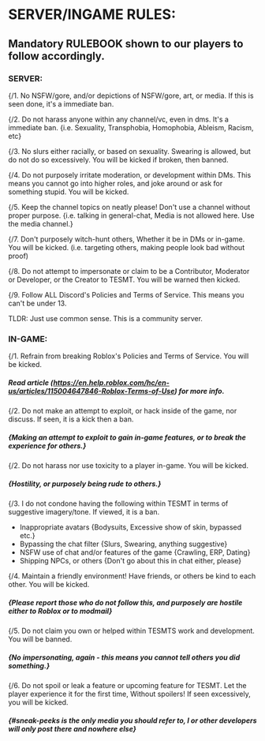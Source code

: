 # SERVER/INGAME RULES:

## Mandatory RULEBOOK shown to our players to follow accordingly.

### SERVER:

{/1. No NSFW/gore, and/or depictions of NSFW/gore, art, or media. If this is seen done, it's a immediate ban. 

{/2. Do not harass anyone within any channel/vc, even in dms. It's a immediate ban.
{i.e. Sexuality, Transphobia, Homophobia, Ableism, Racism, etc}

{/3. No slurs either racially, or based on sexuality. Swearing is allowed, but do not do so excessively. You will be kicked if broken, then banned.

{/4. Do not purposely irritate moderation, or development within DMs. This means you cannot go into higher roles, and joke around or ask for something stupid. You will be kicked.

{/5. Keep the channel topics on neatly please! Don't use a channel without proper purpose.
{i.e. talking in general-chat, Media is not allowed here. Use the media channel.}

{/7. Don't purposely witch-hunt others, Whether it be in DMs or in-game. You will be kicked. (i.e. targeting others, making people look bad without proof)

{/8. Do not attempt to impersonate or claim to be a Contributor, Moderator or Developer, or the Creator to TESMT. You will be warned then kicked.

{/9. Follow ALL Discord's Policies and Terms of Service. This means you can't be under 13.

TLDR: Just use common sense. This is a community server.

### IN-GAME:

{/1. Refrain from breaking Roblox's Policies and Terms of Service. You will be kicked.
##### Read article (https://en.help.roblox.com/hc/en-us/articles/115004647846-Roblox-Terms-of-Use) for more info.

{/2. Do not make an attempt to exploit, or hack inside of the game, nor discuss. If seen, it is a kick then a ban.
##### {Making an attempt to exploit to gain in-game features, or to break the experience for others.}

{/2. Do not harass nor use toxicity to a player in-game. You will be kicked. 
##### {Hostility, or purposely being rude to others.}

{/3. I do not condone having the following within TESMT in terms of suggestive imagery/tone. If viewed, it is a ban.
- Inappropriate avatars {Bodysuits, Excessive show of skin, bypassed etc.}
- Bypassing the chat filter {Slurs, Swearing, anything suggestive}
- NSFW use of chat and/or features of the game {Crawling, ERP, Dating}
- Shipping NPCs, or others {Don't go about this in chat either, please}

{/4. Maintain a friendly environment! Have friends, or others be kind to each other. You will be kicked. 
##### {Please report those who do not follow this, and purposely are hostile either to Roblox or to modmail}

{/5. Do not claim you own or helped within TESMTS work and development. You will be banned.
##### {No impersonating, again - this means you cannot tell others you did something.}

{/6. Do not spoil or leak a feature or upcoming feature for TESMT. Let the player experience it for the first time, Without spoilers! If seen excessively, you will be kicked.
##### {#sneak-peeks is the only media you should refer to, I or other developers will only post there and nowhere else}
